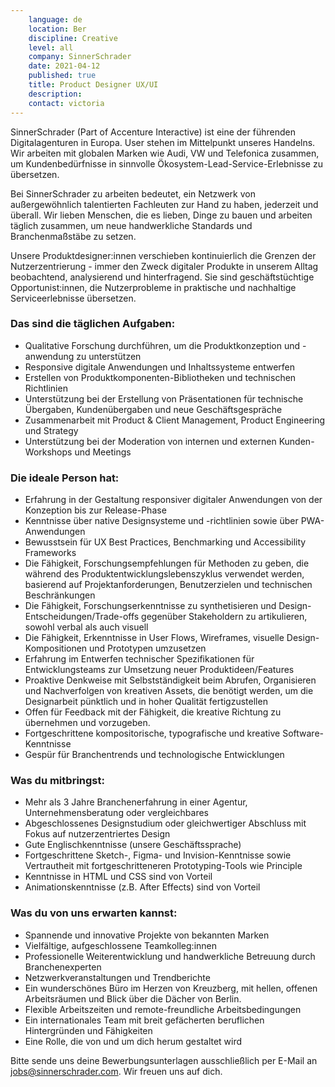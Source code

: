 ```yaml
---
    language: de
    location: Ber
    discipline: Creative
    level: all
    company: SinnerSchrader
    date: 2021-04-12
    published: true
    title: Product Designer UX/UI
    description: 
    contact: victoria
---
```


SinnerSchrader (Part of Accenture Interactive) ist eine der führenden Digitalagenturen in Europa. User stehen im Mittelpunkt unseres Handelns. Wir arbeiten mit globalen Marken wie Audi, VW und Telefonica zusammen, um Kundenbedürfnisse in sinnvolle Ökosystem-Lead-Service-Erlebnisse zu übersetzen.

Bei SinnerSchrader zu arbeiten bedeutet, ein Netzwerk von außergewöhnlich talentierten Fachleuten zur Hand zu haben, jederzeit und überall. Wir lieben Menschen, die es lieben, Dinge zu bauen und arbeiten täglich zusammen, um neue handwerkliche Standards und Branchenmaßstäbe zu setzen.

Unsere Produktdesigner:innen verschieben kontinuierlich die Grenzen der Nutzerzentrierung - immer den Zweck digitaler Produkte in unserem Alltag beobachtend, analysierend und hinterfragend. Sie sind geschäftstüchtige Opportunist:innen, die Nutzerprobleme in praktische und nachhaltige Serviceerlebnisse übersetzen.

### Das sind die täglichen Aufgaben:

- Qualitative Forschung durchführen, um die Produktkonzeption und -anwendung zu unterstützen
- Responsive digitale Anwendungen und Inhaltssysteme entwerfen
- Erstellen von Produktkomponenten-Bibliotheken und technischen Richtlinien
- Unterstützung bei der Erstellung von Präsentationen für technische Übergaben, Kundenübergaben und neue Geschäftsgespräche
- Zusammenarbeit mit Product & Client Management, Product Engineering und Strategy
- Unterstützung bei der Moderation von internen und externen Kunden-Workshops und Meetings

### Die ideale Person hat:

- Erfahrung in der Gestaltung responsiver digitaler Anwendungen von der Konzeption bis zur Release-Phase
- Kenntnisse über native Designsysteme und -richtlinien sowie über PWA-Anwendungen
- Bewusstsein für UX Best Practices, Benchmarking und Accessibility Frameworks
- Die Fähigkeit, Forschungsempfehlungen für Methoden zu geben, die während des Produktentwicklungslebenszyklus verwendet werden, basierend auf Projektanforderungen, Benutzerzielen und technischen Beschränkungen
- Die Fähigkeit, Forschungserkenntnisse zu synthetisieren und Design-Entscheidungen/Trade-offs gegenüber Stakeholdern zu artikulieren, sowohl verbal als auch visuell
- Die Fähigkeit, Erkenntnisse in User Flows, Wireframes, visuelle Design-Kompositionen und Prototypen umzusetzen
- Erfahrung im Entwerfen technischer Spezifikationen für Entwicklungsteams zur Umsetzung neuer Produktideen/Features
- Proaktive Denkweise mit Selbstständigkeit beim Abrufen, Organisieren und Nachverfolgen von kreativen Assets, die benötigt werden, um die Designarbeit pünktlich und in hoher Qualität fertigzustellen
- Offen für Feedback mit der Fähigkeit, die kreative Richtung zu übernehmen und vorzugeben.
- Fortgeschrittene kompositorische, typografische und kreative Software-Kenntnisse
- Gespür für Branchentrends und technologische Entwicklungen

### Was du mitbringst:

- Mehr als 3 Jahre Branchenerfahrung in einer Agentur, Unternehmensberatung oder vergleichbares
- Abgeschlossenes Designstudium oder gleichwertiger Abschluss mit Fokus auf nutzerzentriertes Design 
- Gute Englischkenntnisse (unsere Geschäftssprache)
- Fortgeschrittene Sketch-, Figma- und Invision-Kenntnisse sowie Vertrautheit mit fortgeschritteneren Prototyping-Tools wie Principle
- Kenntnisse in HTML und CSS sind von Vorteil
- Animationskenntnisse (z.B. After Effects) sind von Vorteil

### Was du von uns erwarten kannst:

- Spannende und innovative Projekte von bekannten Marken
- Vielfältige, aufgeschlossene Teamkolleg:innen
- Professionelle Weiterentwicklung und handwerkliche Betreuung durch Branchenexperten
- Netzwerkveranstaltungen und Trendberichte
- Ein wunderschönes Büro im Herzen von Kreuzberg, mit hellen, offenen Arbeitsräumen und Blick über die Dächer von Berlin.
- Flexible Arbeitszeiten und remote-freundliche Arbeitsbedingungen
- Ein internationales Team mit breit gefächerten beruflichen Hintergründen und Fähigkeiten
- Eine Rolle, die von und um dich herum gestaltet wird

Bitte sende uns deine Bewerbungsunterlagen ausschließlich per E-Mail an jobs@sinnerschrader.com. Wir freuen uns auf dich.
